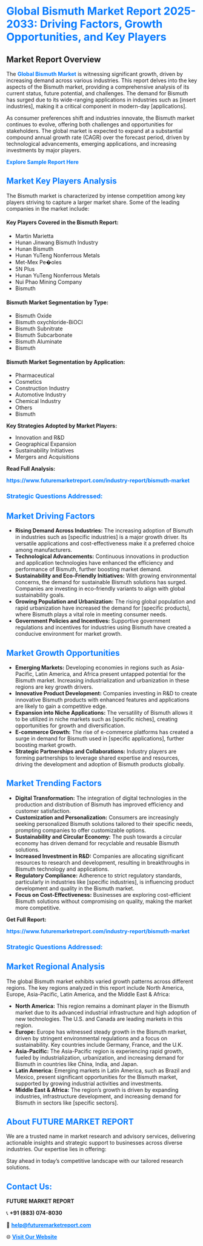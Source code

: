 <h1 style="color: #007BFF;">Global Bismuth Market Report 2025-2033: Driving Factors, Growth Opportunities, and Key Players</h1>

<section id="overview">
<h2>Market Report Overview</h2>
<p>The <a href="https://www.futuremarketreport.com/industry-report/bismuth-market" style="color: #007BFF; text-decoration: none;"><strong>Global Bismuth Market</strong></a> is witnessing significant growth, driven by increasing demand across various industries. This report delves into the key aspects of the Bismuth market, providing a comprehensive analysis of its current status, future potential, and challenges. The demand for Bismuth has surged due to its wide-ranging applications in industries such as [insert industries], making it a critical component in modern-day [applications].</p>
<p>As consumer preferences shift and industries innovate, the Bismuth market continues to evolve, offering both challenges and opportunities for stakeholders. The global market is expected to expand at a substantial compound annual growth rate (CAGR) over the forecast period, driven by technological advancements, emerging applications, and increasing investments by major players.</p>
</section>

<section id="overview">
<p><a href="https://www.futuremarketreport.com/request-sample/reportId=97194" style="color: #007BFF; text-decoration: none;"><strong>Explore Sample Report Here</strong></a></p>
</section>

<section id="key-players">
<h2 style="color: #007BFF;">Market Key Players Analysis</h2>
<p>The Bismuth market is characterized by intense competition among key players striving to capture a larger market share. Some of the leading companies in the market include:</p>
<h4>Key Players Covered in the Bismuth Report:</h4>
<ul><li>Martin Marietta</li><li>Hunan Jinwang Bismuth Industry</li><li>Hunan Bismuth</li><li>Hunan YuTeng Nonferrous Metals</li><li>Met-Mex Pe�oles</li><li>5N Plus</li><li>Hunan YuTeng Nonferrous Metals</li><li>Nui Phao Mining Company</li><li>Bismuth</li></ul>
<h4>Bismuth Market Segmentation by Type:</h4>
<ul><li>Bismuth Oxide</li><li>Bismuth oxychloride-BiOCI</li><li>Bismuth Subnitrate</li><li>Bismuth Subcarbonate</li><li>Bismuth Aluminate</li><li>Bismuth</li></ul>

<h4>Bismuth Market Segmentation by Application:</h4>
<ul><li>Pharmaceutical</li><li>Cosmetics</li><li>Construction Industry</li><li>Automotive Industry</li><li>Chemical Industry</li><li>Others</li><li>Bismuth</li></ul>
<p><strong>Key Strategies Adopted by Market Players:</strong></p>
<ul>
<li>Innovation and R&D</li>
<li>Geographical Expansion</li>
<li>Sustainability Initiatives</li>
<li>Mergers and Acquisitions</li>
</ul>
</section>

<section>
<p><strong>Read Full Analysis: </strong></p><a href="https://www.futuremarketreport.com/industry-report/bismuth-market" style="color: #007BFF; text-decoration: none;"><strong>https://www.futuremarketreport.com/industry-report/bismuth-market</strong></a>
<h3 style="color: #007BFF;">Strategic Questions Addressed:</h3>
</section>

<section id="driving-factors">
<h2 style="color: #007BFF;">Market Driving Factors</h2>
<ul>
<li><strong>Rising Demand Across Industries:</strong> The increasing adoption of Bismuth in industries such as [specific industries] is a major growth driver. Its versatile applications and cost-effectiveness make it a preferred choice among manufacturers.</li>
<li><strong>Technological Advancements:</strong> Continuous innovations in production and application technologies have enhanced the efficiency and performance of Bismuth, further boosting market demand.</li>
<li><strong>Sustainability and Eco-Friendly Initiatives:</strong> With growing environmental concerns, the demand for sustainable Bismuth solutions has surged. Companies are investing in eco-friendly variants to align with global sustainability goals.</li>
<li><strong>Growing Population and Urbanization:</strong> The rising global population and rapid urbanization have increased the demand for [specific products], where Bismuth plays a vital role in meeting consumer needs.</li>
<li><strong>Government Policies and Incentives:</strong> Supportive government regulations and incentives for industries using Bismuth have created a conducive environment for market growth.</li>
</ul>
</section>

<section id="growth-opportunities">
<h2 style="color: #007BFF;">Market Growth Opportunities</h2>
<ul>
<li><strong>Emerging Markets:</strong> Developing economies in regions such as Asia-Pacific, Latin America, and Africa present untapped potential for the Bismuth market. Increasing industrialization and urbanization in these regions are key growth drivers.</li>
<li><strong>Innovative Product Development:</strong> Companies investing in R&D to create innovative Bismuth products with enhanced features and applications are likely to gain a competitive edge.</li>
<li><strong>Expansion into Niche Applications:</strong> The versatility of Bismuth allows it to be utilized in niche markets such as [specific niches], creating opportunities for growth and diversification.</li>
<li><strong>E-commerce Growth:</strong> The rise of e-commerce platforms has created a surge in demand for Bismuth used in [specific applications], further boosting market growth.</li>
<li><strong>Strategic Partnerships and Collaborations:</strong> Industry players are forming partnerships to leverage shared expertise and resources, driving the development and adoption of Bismuth products globally.</li>
</ul>
</section>

<section id="trending-factors">
<h2 style="color: #007BFF;">Market Trending Factors</h2>
<ul>
<li><strong>Digital Transformation:</strong> The integration of digital technologies in the production and distribution of Bismuth has improved efficiency and customer satisfaction.</li>
<li><strong>Customization and Personalization:</strong> Consumers are increasingly seeking personalized Bismuth solutions tailored to their specific needs, prompting companies to offer customizable options.</li>
<li><strong>Sustainability and Circular Economy:</strong> The push towards a circular economy has driven demand for recyclable and reusable Bismuth solutions.</li>
<li><strong>Increased Investment in R&D:</strong> Companies are allocating significant resources to research and development, resulting in breakthroughs in Bismuth technology and applications.</li>
<li><strong>Regulatory Compliance:</strong> Adherence to strict regulatory standards, particularly in industries like [specific industries], is influencing product development and quality in the Bismuth market.</li>
<li><strong>Focus on Cost-Effectiveness:</strong> Businesses are exploring cost-efficient Bismuth solutions without compromising on quality, making the market more competitive.</li>
</ul>
</section>

<section>
<p><strong>Get Full Report: </strong></p><a href="https://www.futuremarketreport.com/industry-report/bismuth-market" style="color: #007BFF; text-decoration: none;"><strong>https://www.futuremarketreport.com/industry-report/bismuth-market</strong></a>
<h3 style="color: #007BFF;">Strategic Questions Addressed:</h3>
</section>


<section id="regional-analysis">
<h2 style="color: #007BFF;">Market Regional Analysis</h2>
<p>The global Bismuth market exhibits varied growth patterns across different regions. The key regions analyzed in this report include North America, Europe, Asia-Pacific, Latin America, and the Middle East & Africa:</p>
<ul>
<li><strong>North America:</strong> This region remains a dominant player in the Bismuth market due to its advanced industrial infrastructure and high adoption of new technologies. The U.S. and Canada are leading markets in this region.</li>
<li><strong>Europe:</strong> Europe has witnessed steady growth in the Bismuth market, driven by stringent environmental regulations and a focus on sustainability. Key countries include Germany, France, and the U.K.</li>
<li><strong>Asia-Pacific:</strong> The Asia-Pacific region is experiencing rapid growth, fueled by industrialization, urbanization, and increasing demand for Bismuth in countries like China, India, and Japan.</li>
<li><strong>Latin America:</strong> Emerging markets in Latin America, such as Brazil and Mexico, present significant opportunities for the Bismuth market, supported by growing industrial activities and investments.</li>
<li><strong>Middle East & Africa:</strong> The region’s growth is driven by expanding industries, infrastructure development, and increasing demand for Bismuth in sectors like [specific sectors].</li>
</ul>
</section>

<footer>
<h2 style="color: #007BFF;">About FUTURE MARKET REPORT</h2>
<p>We are a trusted name in market research and advisory services, delivering actionable insights and strategic support to businesses across diverse industries. Our expertise lies in offering:</p>

<p>Stay ahead in today’s competitive landscape with our tailored research solutions.</p>

<h2 style="color: #007BFF;">Contact Us:</h2>
<p><strong>FUTURE MARKET REPORT</strong></p>
<p>📞 <strong>+91 (883) 074-8030</strong></p>
<p>📧 <strong><a href="mailto:help@futuremarketreport.com" style="color: #007BFF;">help@futuremarketreport.com</a></strong></p>
<p>🌐 <strong><a href="https://www.futuremarketreport.com/" style="color: #007BFF;">Visit Our Website</a></strong></p>
</footer>
